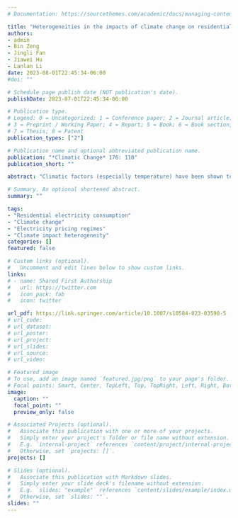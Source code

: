 ```yaml
---
# Documentation: https://sourcethemes.com/academic/docs/managing-content/

title: "Heterogeneities in the impacts of climate change on residential electricity consumption: Evidence from China"
authors: 
- admin
- Bin Zeng
- Jingli Fan
- Jiawei Hu
- Lanlan Li
date: 2023-08-01T22:45:34-06:00
#doi: ""

# Schedule page publish date (NOT publication's date).
publishDate: 2023-07-01T22:45:34-06:00

# Publication type.
# Legend: 0 = Uncategorized; 1 = Conference paper; 2 = Journal article;
# 3 = Preprint / Working Paper; 4 = Report; 5 = Book; 6 = Book section;
# 7 = Thesis; 8 = Patent
publication_types: ["2"]

# Publication name and optional abbreviated publication name.
publication: "*Climatic Change* 176: 110"
publication_short: ""

abstract: "Climatic factors (especially temperature) have been shown to affect residents’ electricity consumption behavior and the examination of climate change impacts on energy demand is of great significance for optimizing energy utilization and securing energy supply. However, existing studies have seldom explored heterogeneities in climatic impacts in the context of various electricity pricing regimes. In this paper, using monthly data in Anhui province in China, we examine the differences in residents’ electricity consumption responses to climate between urban and rural residents under different electricity pricing regimes, including tiered pricing for household electricity (TPHE) and time of use pricing (TOU). We also project future electricity demand separately for urban and rural residents with a suite of climate change scenarios. The results show that: (1) cooling degree day (CDD) has a significant positive effect on electricity demand, and rural residents are more sensitive to CDD than the urban counterparts (0.19% vs 0.08% increase in electricity consumption per 1 unit increase in CDD). We do not observe statistically significant effects of heating degree day (HDD) on electricity demand. (2) Households with already high electricity consumption levels tend to be less responding to climate, so are households who adopt the TOU pricing regime. (3) Substantial increases in electricity demand induced by climate change are expected in the future. With the pessimistic RCP8.5 scenario, our results suggest an increase of 35.5% and 77.1% in electricity demand for the urban and rural residents in 2080s relative to 2017, respectively."

# Summary. An optional shortened abstract.
summary: ""

tags:
- "Residential electricity consumption"
- "Climate change"
- "Electricity pricing regimes"
- "Climate impact heterogeneity"
categories: []
featured: false

# Custom links (optional).
#   Uncomment and edit lines below to show custom links.
links:
# - name: Shared First Authorship
#   url: https://twitter.com
#   icon_pack: fab
#   icon: twitter

url_pdf: https://link.springer.com/article/10.1007/s10584-023-03590-5
# url_code:
# url_dataset:
# url_poster:
# url_project:
# url_slides:
# url_source:
# url_video:

# Featured image
# To use, add an image named `featured.jpg/png` to your page's folder. 
# Focal points: Smart, Center, TopLeft, Top, TopRight, Left, Right, BottomLeft, Bottom, BottomRight.
image:
  caption: ""
  focal_point: ""
  preview_only: false

# Associated Projects (optional).
#   Associate this publication with one or more of your projects.
#   Simply enter your project's folder or file name without extension.
#   E.g. `internal-project` references `content/project/internal-project/index.md`.
#   Otherwise, set `projects: []`.
projects: []

# Slides (optional).
#   Associate this publication with Markdown slides.
#   Simply enter your slide deck's filename without extension.
#   E.g. `slides: "example"` references `content/slides/example/index.md`.
#   Otherwise, set `slides: ""`.
slides: ""
---
```

